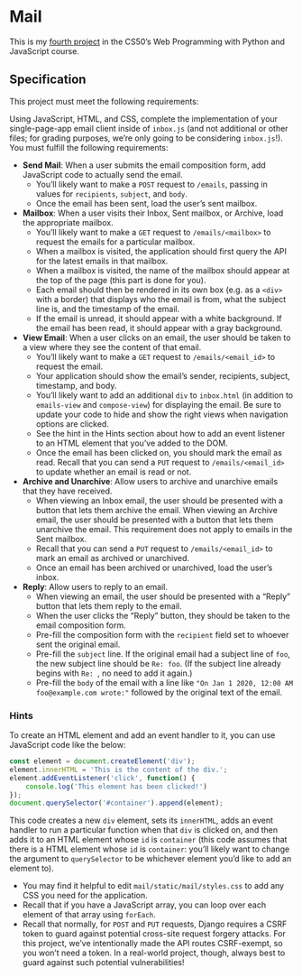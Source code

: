 # Mail

This is my [fourth project](https://cs50.harvard.edu/web/2020/projects/3/mail/) in the CS50’s Web Programming with Python and JavaScript course.

## Specification

This project must meet the following requirements:

Using JavaScript, HTML, and CSS, complete the implementation of your single-page-app email client inside of `inbox.js` (and not additional or other files; for grading purposes, we’re only going to be considering `inbox.js`!). You must fulfill the following requirements:

- **Send Mail**: When a user submits the email composition form, add JavaScript code to actually send the email.
    - You’ll likely want to make a `POST` request to `/emails`, passing in values for `recipients`, `subject`, and `body`.
    - Once the email has been sent, load the user’s sent mailbox.
- **Mailbox**: When a user visits their Inbox, Sent mailbox, or Archive, load the appropriate mailbox.
    - You’ll likely want to make a `GET` request to `/emails/<mailbox>` to request the emails for a particular mailbox.
    - When a mailbox is visited, the application should first query the API for the latest emails in that mailbox.
    - When a mailbox is visited, the name of the mailbox should appear at the top of the page (this part is done for you).
    - Each email should then be rendered in its own box (e.g. as a `<div>` with a border) that displays who the email is from, what the subject line is, and the timestamp of the email.
    - If the email is unread, it should appear with a white background. If the email has been read, it should appear with a gray background.
- **View Email**: When a user clicks on an email, the user should be taken to a view where they see the content of that email.
    - You’ll likely want to make a `GET` request to `/emails/<email_id>` to request the email.
    - Your application should show the email’s sender, recipients, subject, timestamp, and body.
    - You’ll likely want to add an additional `div` to `inbox.html` (in addition to `emails-view` and `compose-view`) for displaying the email. Be sure to update your code to hide and show the right views when navigation options are clicked.
    - See the hint in the Hints section about how to add an event listener to an HTML element that you’ve added to the DOM.
    - Once the email has been clicked on, you should mark the email as read. Recall that you can send a `PUT` request to `/emails/<email_id>` to update whether an email is read or not.
- **Archive and Unarchive**: Allow users to archive and unarchive emails that they have received.
    - When viewing an Inbox email, the user should be presented with a button that lets them archive the email. When viewing an Archive email, the user should be presented with a button that lets them unarchive the email. This requirement does not apply to emails in the Sent mailbox.
    - Recall that you can send a `PUT` request to `/emails/<email_id>` to mark an email as archived or unarchived.
    - Once an email has been archived or unarchived, load the user’s inbox.
- **Reply**: Allow users to reply to an email.
    - When viewing an email, the user should be presented with a “Reply” button that lets them reply to the email.
    - When the user clicks the “Reply” button, they should be taken to the email composition form.
    - Pre-fill the composition form with the `recipient` field set to whoever sent the original email.
    - Pre-fill the `subject` line. If the original email had a subject line of `foo`, the new subject line should be `Re: foo`. (If the subject line already begins with `Re: `, no need to add it again.)
    - Pre-fill the `body` of the email with a line like `"On Jan 1 2020, 12:00 AM foo@example.com wrote:"` followed by the original text of the email.
    
### Hints
To create an HTML element and add an event handler to it, you can use JavaScript code like the below:
```javascript
const element = document.createElement('div');
element.innerHTML = 'This is the content of the div.';
element.addEventListener('click', function() {
    console.log('This element has been clicked!')
});
document.querySelector('#container').append(element);
```

This code creates a new `div` element, sets its `innerHTML`, adds an event handler to run a particular function when that `div` is clicked on, and then adds it to an HTML element whose `id` is `container` (this code assumes that there is a HTML element whose `id` is `container`: you’ll likely want to change the argument to `querySelector` to be whichever element you’d like to add an element to).

- You may find it helpful to edit `mail/static/mail/styles.css` to add any CSS you need for the application.
- Recall that if you have a JavaScript array, you can loop over each element of that array using `forEach`.
- Recall that normally, for `POST` and `PUT` requests, Django requires a CSRF token to guard against potential cross-site request forgery attacks. For this project, we’ve intentionally made the API routes CSRF-exempt, so you won’t need a token. In a real-world project, though, always best to guard against such potential vulnerabilities!